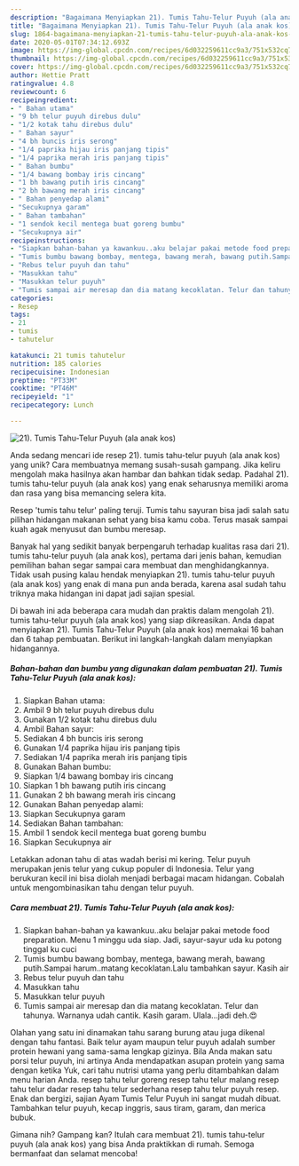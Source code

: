 ```yaml
---
description: "Bagaimana Menyiapkan 21). Tumis Tahu-Telur Puyuh (ala anak kos) Anti Gagal"
title: "Bagaimana Menyiapkan 21). Tumis Tahu-Telur Puyuh (ala anak kos) Anti Gagal"
slug: 1864-bagaimana-menyiapkan-21-tumis-tahu-telur-puyuh-ala-anak-kos-anti-gagal
date: 2020-05-01T07:34:12.693Z
image: https://img-global.cpcdn.com/recipes/6d032259611cc9a3/751x532cq70/21-tumis-tahu-telur-puyuh-ala-anak-kos-foto-resep-utama.jpg
thumbnail: https://img-global.cpcdn.com/recipes/6d032259611cc9a3/751x532cq70/21-tumis-tahu-telur-puyuh-ala-anak-kos-foto-resep-utama.jpg
cover: https://img-global.cpcdn.com/recipes/6d032259611cc9a3/751x532cq70/21-tumis-tahu-telur-puyuh-ala-anak-kos-foto-resep-utama.jpg
author: Hettie Pratt
ratingvalue: 4.8
reviewcount: 6
recipeingredient:
- " Bahan utama"
- "9 bh telur puyuh direbus dulu"
- "1/2 kotak tahu direbus dulu"
- " Bahan sayur"
- "4 bh buncis iris serong"
- "1/4 paprika hijau iris panjang tipis"
- "1/4 paprika merah iris panjang tipis"
- " Bahan bumbu"
- "1/4 bawang bombay iris cincang"
- "1 bh bawang putih iris cincang"
- "2 bh bawang merah iris cincang"
- " Bahan penyedap alami"
- "Secukupnya garam"
- " Bahan tambahan"
- "1 sendok kecil mentega buat goreng bumbu"
- "Secukupnya air"
recipeinstructions:
- "Siapkan bahan-bahan ya kawankuu..aku belajar pakai metode food preparation. Menu 1 minggu uda siap. Jadi, sayur-sayur uda ku potong tinggal ku cuci"
- "Tumis bumbu bawang bombay, mentega, bawang merah, bawang putih.Sampai harum..matang kecoklatan.Lalu tambahkan sayur. Kasih air"
- "Rebus telur puyuh dan tahu"
- "Masukkan tahu"
- "Masukkan telur puyuh"
- "Tumis sampai air meresap dan dia matang kecoklatan. Telur dan tahunya. Warnanya udah cantik. Kasih garam. Ulala...jadi deh.😍"
categories:
- Resep
tags:
- 21
- tumis
- tahutelur

katakunci: 21 tumis tahutelur 
nutrition: 185 calories
recipecuisine: Indonesian
preptime: "PT33M"
cooktime: "PT46M"
recipeyield: "1"
recipecategory: Lunch

---
```



![21). Tumis Tahu-Telur Puyuh (ala anak kos)](https://img-global.cpcdn.com/recipes/6d032259611cc9a3/751x532cq70/21-tumis-tahu-telur-puyuh-ala-anak-kos-foto-resep-utama.jpg)

Anda sedang mencari ide resep 21). tumis tahu-telur puyuh (ala anak kos) yang unik? Cara membuatnya memang susah-susah gampang. Jika keliru mengolah maka hasilnya akan hambar dan bahkan tidak sedap. Padahal 21). tumis tahu-telur puyuh (ala anak kos) yang enak seharusnya memiliki aroma dan rasa yang bisa memancing selera kita.

Resep &#39;tumis tahu telur&#39; paling teruji. Tumis tahu sayuran bisa jadi salah satu pilihan hidangan makanan sehat yang bisa kamu coba. Terus masak sampai kuah agak menyusut dan bumbu meresap.

Banyak hal yang sedikit banyak berpengaruh terhadap kualitas rasa dari 21). tumis tahu-telur puyuh (ala anak kos), pertama dari jenis bahan, kemudian pemilihan bahan segar sampai cara membuat dan menghidangkannya. Tidak usah pusing kalau hendak menyiapkan 21). tumis tahu-telur puyuh (ala anak kos) yang enak di mana pun anda berada, karena asal sudah tahu triknya maka hidangan ini dapat jadi sajian spesial.


Di bawah ini ada beberapa cara mudah dan praktis dalam mengolah 21). tumis tahu-telur puyuh (ala anak kos) yang siap dikreasikan. Anda dapat menyiapkan 21). Tumis Tahu-Telur Puyuh (ala anak kos) memakai 16 bahan dan 6 tahap pembuatan. Berikut ini langkah-langkah dalam menyiapkan hidangannya.

<!--inarticleads1-->

##### Bahan-bahan dan bumbu yang digunakan dalam pembuatan 21). Tumis Tahu-Telur Puyuh (ala anak kos):

1. Siapkan  Bahan utama:
1. Ambil 9 bh telur puyuh direbus dulu
1. Gunakan 1/2 kotak tahu direbus dulu
1. Ambil  Bahan sayur:
1. Sediakan 4 bh buncis iris serong
1. Gunakan 1/4 paprika hijau iris panjang tipis
1. Sediakan 1/4 paprika merah iris panjang tipis
1. Gunakan  Bahan bumbu:
1. Siapkan 1/4 bawang bombay iris cincang
1. Siapkan 1 bh bawang putih iris cincang
1. Gunakan 2 bh bawang merah iris cincang
1. Gunakan  Bahan penyedap alami:
1. Siapkan Secukupnya garam
1. Sediakan  Bahan tambahan:
1. Ambil 1 sendok kecil mentega buat goreng bumbu
1. Siapkan Secukupnya air


Letakkan adonan tahu di atas wadah berisi mi kering. Telur puyuh merupakan jenis telur yang cukup populer di Indonesia. Telur yang berukuran kecil ini bisa diolah menjadi berbagai macam hidangan. Cobalah untuk mengombinasikan tahu dengan telur puyuh. 

<!--inarticleads2-->

##### Cara membuat 21). Tumis Tahu-Telur Puyuh (ala anak kos):

1. Siapkan bahan-bahan ya kawankuu..aku belajar pakai metode food preparation. Menu 1 minggu uda siap. Jadi, sayur-sayur uda ku potong tinggal ku cuci
1. Tumis bumbu bawang bombay, mentega, bawang merah, bawang putih.Sampai harum..matang kecoklatan.Lalu tambahkan sayur. Kasih air
1. Rebus telur puyuh dan tahu
1. Masukkan tahu
1. Masukkan telur puyuh
1. Tumis sampai air meresap dan dia matang kecoklatan. Telur dan tahunya. Warnanya udah cantik. Kasih garam. Ulala...jadi deh.😍


Olahan yang satu ini dinamakan tahu sarang burung atau juga dikenal dengan tahu fantasi. Baik telur ayam maupun telur puyuh adalah sumber protein hewani yang sama-sama lengkap gizinya. Bila Anda makan satu porsi telur puyuh, ini artinya Anda mendapatkan asupan protein yang sama dengan ketika Yuk, cari tahu nutrisi utama yang perlu ditambahkan dalam menu harian Anda. resep tahu telur goreng resep tahu telur malang resep tahu telur dadar resep tahu telur sederhana resep tahu telur puyuh resep. Enak dan bergizi, sajian Ayam Tumis Telur Puyuh ini sangat mudah dibuat. Tambahkan telur puyuh, kecap inggris, saus tiram, garam, dan merica bubuk. 

Gimana nih? Gampang kan? Itulah cara membuat 21). tumis tahu-telur puyuh (ala anak kos) yang bisa Anda praktikkan di rumah. Semoga bermanfaat dan selamat mencoba!
